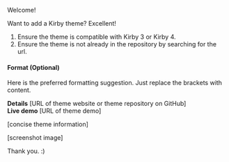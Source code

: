 Welcome!

Want to add a Kirby theme? Excellent!

1. Ensure the theme is compatible with Kirby 3 or Kirby 4.
2. Ensure the theme is not already in the repository by searching for the url.

#### Format (Optional)

Here is the preferred formatting suggestion. Just replace the brackets with content.

**Details** [URL of theme website or theme repository on GitHub]\
**Live demo** [URL of theme demo]

[concise theme information]

[screenshot image]

Thank you. :)

